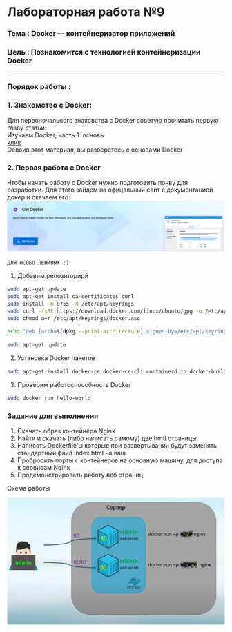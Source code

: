 # Лабораторная работа №9
### Тема : Docker — контейнеризатор приложений
### Цель : Познакомится с технологией контейнеризации Docker
---
### Порядок работы :

### 1. Знакомство с Docker:  

Для первоночального знаковства с Docker советую прочитать первую главу статьи:  
Изучаем Docker, часть 1: основы  
<a href="https://habr.com/ru/companies/ruvds/articles/438796/">клик</a>  
Освоив этот материал, вы разберётесь с основами Docker

### 2. Первая работа с Docker 

Чтобы начать работу с Docker нужно подготовить почву для разработки. Для этого зайдем на офицальный сайт с документацией докер и скачаем его:  
<a href="https://docs.docker.com/"><img src="src\img\lb9\1.png"></a>

`ДЛЯ ОСОБО ЛЕНИВЫХ :)`  

1. Добавим репозиторирй
```sh
sudo apt-get update
sudo apt-get install ca-certificates curl
sudo install -m 0755 -d /etc/apt/keyrings
sudo curl -fsSL https://download.docker.com/linux/ubuntu/gpg -o /etc/apt/keyrings/docker.asc
sudo chmod a+r /etc/apt/keyrings/docker.asc
```

```sh
echo "deb [arch=$(dpkg --print-architecture) signed-by=/etc/apt/keyrings/docker.asc] https://download.docker.com/linux/ubuntu $(. /etc/os-release && echo "${UBUNTU_CODENAME:-$VERSION_CODENAME}") stable" | sudo tee /etc/apt/sources.list.d/docker.list > /dev/null
```
```sh
sudo apt-get update
```
2. Установка Docker пакетов
```sh
sudo apt-get install docker-ce docker-ce-cli containerd.io docker-buildx-plugin docker-compose-plugin
```
3. Проверим работоспособность Docker
```sh
sudo docker run hello-world
```

### Задание для выполнения

1) Скачать образ контейнера Nginx
2) Найти и скачать (либо написать самому) две hmtl страницы
3) Написать Dockerfile'ы которые при развертывании будут заменять стандартный файл index.html на ваш
4) Пробросить порты с контейнеров на основную машину, для доступа к сервисам Nginx
5) Продемонстрировать работу веб страниц

Схема работы

<img src="src\img\lb9\task.png">